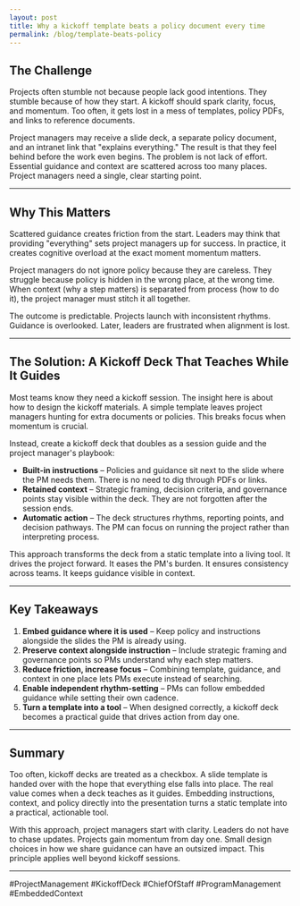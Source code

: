 ```yaml
---
layout: post
title: Why a kickoff template beats a policy document every time
permalink: /blog/template-beats-policy
---
```


## The Challenge

Projects often stumble not because people lack good intentions. They stumble because of how they start. A kickoff should spark clarity, focus, and momentum. Too often, it gets lost in a mess of templates, policy PDFs, and links to reference documents.

Project managers may receive a slide deck, a separate policy document, and an intranet link that "explains everything." The result is that they feel behind before the work even begins. The problem is not lack of effort. Essential guidance and context are scattered across too many places. Project managers need a single, clear starting point.

---

## Why This Matters

Scattered guidance creates friction from the start. Leaders may think that providing "everything" sets project managers up for success. In practice, it creates cognitive overload at the exact moment momentum matters.

Project managers do not ignore policy because they are careless. They struggle because policy is hidden in the wrong place, at the wrong time. When context (why a step matters) is separated from process (how to do it), the project manager must stitch it all together.

The outcome is predictable. Projects launch with inconsistent rhythms. Guidance is overlooked. Later, leaders are frustrated when alignment is lost.

---

## The Solution: A Kickoff Deck That Teaches While It Guides

Most teams know they need a kickoff session. The insight here is about how to design the kickoff materials. A simple template leaves project managers hunting for extra documents or policies. This breaks focus when momentum is crucial.

Instead, create a kickoff deck that doubles as a session guide and the project manager's playbook:

- **Built-in instructions** – Policies and guidance sit next to the slide where the PM needs them. There is no need to dig through PDFs or links.  
- **Retained context** – Strategic framing, decision criteria, and governance points stay visible within the deck. They are not forgotten after the session ends.  
- **Automatic action** – The deck structures rhythms, reporting points, and decision pathways. The PM can focus on running the project rather than interpreting process.

This approach transforms the deck from a static template into a living tool. It drives the project forward. It eases the PM's burden. It ensures consistency across teams. It keeps guidance visible in context.

---

## Key Takeaways

1. **Embed guidance where it is used** – Keep policy and instructions alongside the slides the PM is already using.  
2. **Preserve context alongside instruction** – Include strategic framing and governance points so PMs understand why each step matters.  
3. **Reduce friction, increase focus** – Combining template, guidance, and context in one place lets PMs execute instead of searching.  
4. **Enable independent rhythm-setting** – PMs can follow embedded guidance while setting their own cadence.  
5. **Turn a template into a tool** – When designed correctly, a kickoff deck becomes a practical guide that drives action from day one.

---

## Summary

Too often, kickoff decks are treated as a checkbox. A slide template is handed over with the hope that everything else falls into place. The real value comes when a deck teaches as it guides. Embedding instructions, context, and policy directly into the presentation turns a static template into a practical, actionable tool.

With this approach, project managers start with clarity. Leaders do not have to chase updates. Projects gain momentum from day one. Small design choices in how we share guidance can have an outsized impact. This principle applies well beyond kickoff sessions.

---

#ProjectManagement #KickoffDeck #ChiefOfStaff #ProgramManagement #EmbeddedContext